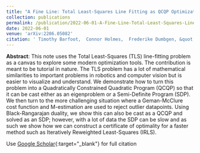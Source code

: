 ```yaml
---
title: "A Fine Line: Total Least-Squares Line Fitting as QCQP Optimization"
collection: publications
permalink: /publication/2022-06-01-A-Fine-Line-Total-Least-Squares-Line-Fitting-as-QCQP-Optimization
date: 2022-06-01
venue: 'arXiv:2206.05082'
citation: ' Timothy Barfoot,  Connor Holmes,  Frederike Dumbgen, &quot;A Fine Line: Total Least-Squares Line Fitting as QCQP Optimization.&quot; arXiv:2206.05082, 2022.'
---
```


**Abstract**: This note uses the Total Least-Squares (TLS) line-fitting problem as a canvas to explore some modern optimization tools. The contribution is meant to be tutorial in nature. The TLS problem has a lot of mathematical similarities to important problems in robotics and computer vision but is easier to visualize and understand. We demonstrate how to turn this problem into a Quadratically Constrained Quadratic Program (QCQP) so that it can be cast either as an eigenproblem or a Semi-Definite Program (SDP). We then turn to the more challenging situation where a Geman-McClure cost function and M-estimation are used to reject outlier datapoints. Using Black-Rangarajan duality, we show this can also be cast as a QCQP and solved as an SDP; however, with a lot of data the SDP can be slow and as such we show how we can construct a certificate of optimality for a faster method such as Iteratively Reweighted Least-Squares (IRLS).

Use [Google Scholar](https://scholar.google.com/scholar?q=A+Fine+Line:+Total+Least+Squares+Line+Fitting+as+QCQP+Optimization){:target="_blank"} for full citation
